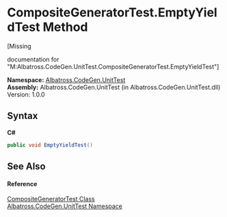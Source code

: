 # CompositeGeneratorTest.EmptyYieldTest Method 
 

\[Missing <summary> documentation for "M:Albatross.CodeGen.UnitTest.CompositeGeneratorTest.EmptyYieldTest"\]

**Namespace:**&nbsp;<a href="N_Albatross_CodeGen_UnitTest.md">Albatross.CodeGen.UnitTest</a><br />**Assembly:**&nbsp;Albatross.CodeGen.UnitTest (in Albatross.CodeGen.UnitTest.dll) Version: 1.0.0

## Syntax

**C#**<br />
``` C#
public void EmptyYieldTest()
```


## See Also


#### Reference
<a href="T_Albatross_CodeGen_UnitTest_CompositeGeneratorTest.md">CompositeGeneratorTest Class</a><br /><a href="N_Albatross_CodeGen_UnitTest.md">Albatross.CodeGen.UnitTest Namespace</a><br />